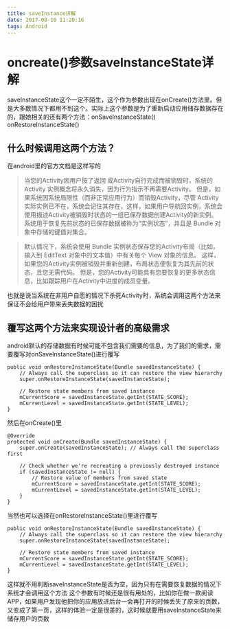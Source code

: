 ```yaml
---
title: saveInstance详解
date: 2017-08-10 11:20:16
tags: Android
---
```


# oncreate()参数saveInstanceState详解

saveInstanceState这个一定不陌生，这个作为参数出现在onCreate()方法里。但是大多数情况下都用不到这个。实际上这个参数是为了重新启动应用储存数据存在的，跟她相关的还有两个方法：onSaveInstanceState() onRestoreInstanceState()

## 什么时候调用这两个方法？

在android里的官方文档是这样写的

> 当您的Activity因用户按了返回 或Activity自行完成而被销毁时，系统的     Activity 实例概念将永久消失，因为行为指示不再需要Activity。           但是，如果系统因系统局限性（而非正常应用行为）而销毁Activity，尽管 Activity 实际实例已不在，系统会记住其存在，这样，如果用户导航回实例，系统会使用描述Activity被销毁时状态的一组已保存数据创建Activity的新实例。 系统用于恢复先前状态的已保存数据被称为“实例状态”，并且是 Bundle 对象中存储的键值对集合。

<!--more-->

> 默认情况下，系统会使用 Bundle 实例状态保存您的Activity布局（比如，输入到 EditText 对象中的文本值）中有关每个 View 对象的信息。 这样，如果您的Activity实例被销毁并重新创建，布局状态便恢复为其先前的状态，且您无需代码。 但是，您的Activity可能具有您要恢复的更多状态信息，比如跟踪用户在Activity中进度的成员变量。

也就是说当系统在非用户自愿的情况下杀死Activity时，系统会调用这两个方法来保证不会给用户带来丢失数据的困扰

## 覆写这两个方法来实现设计者的高级需求

android默认的存储数据有时候可能不包含我们需要的信息，为了我们的需求，需要覆写对onSaveInstanceState()进行覆写

```
public void onRestoreInstanceState(Bundle savedInstanceState) {
    // Always call the superclass so it can restore the view hierarchy
    super.onRestoreInstanceState(savedInstanceState);

    // Restore state members from saved instance
    mCurrentScore = savedInstanceState.getInt(STATE_SCORE);
    mCurrentLevel = savedInstanceState.getInt(STATE_LEVEL);
}
```

然后在onCreate()里

```
@Override
protected void onCreate(Bundle savedInstanceState) {
    super.onCreate(savedInstanceState); // Always call the superclass first

    // Check whether we're recreating a previously destroyed instance
    if (savedInstanceState != null) {
        // Restore value of members from saved state
        mCurrentScore = savedInstanceState.getInt(STATE_SCORE);
        mCurrentLevel = savedInstanceState.getInt(STATE_LEVEL);
    } 
}
```

当然也可以选择在onRestoreInstanceState()里进行覆写

```
public void onRestoreInstanceState(Bundle savedInstanceState) {
    // Always call the superclass so it can restore the view hierarchy
    super.onRestoreInstanceState(savedInstanceState);

    // Restore state members from saved instance
    mCurrentScore = savedInstanceState.getInt(STATE_SCORE);
    mCurrentLevel = savedInstanceState.getInt(STATE_LEVEL);
}
```

这样就不用判断saveInstanceState是否为空，因为只有在需要恢复数据的情况下系统才会调用这个方法
这个参数有时候还是很有用处的，比如你在做一款阅读APP，如果用户发现他把你的应用放进后台一会再打开的时候丢失了原来的页数，又变成了第一页，这样的体验一定是很差的，这时候就要用saveInstanceState来储存用户的页数